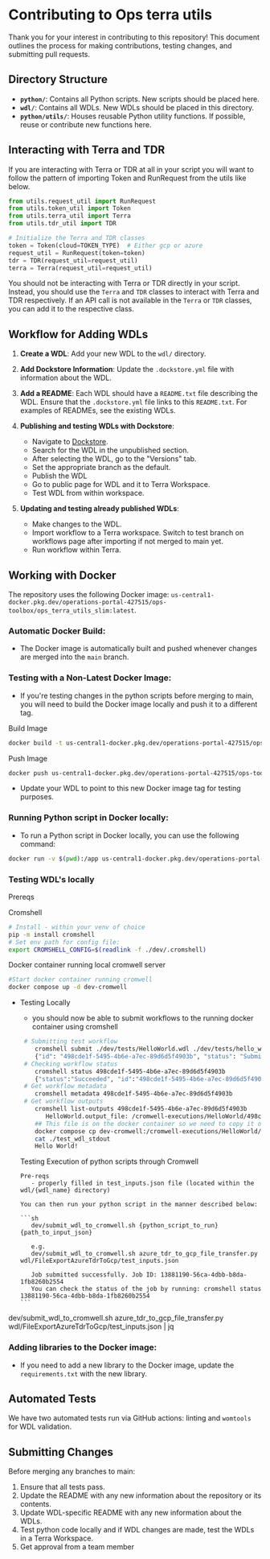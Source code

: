 # Contributing to Ops terra utils

Thank you for your interest in contributing to this repository! This document outlines the process for making contributions, testing changes, and submitting pull requests.

## Directory Structure

- **`python/`**: Contains all Python scripts. New scripts should be placed here.
- **`wdl/`**: Contains all WDLs. New WDLs should be placed in this directory.
- **`python/utils/`**: Houses reusable Python utility functions. If possible, reuse or contribute new functions here.

## Interacting with Terra and TDR
If you are interacting with Terra or TDR at all in your script you will want to follow the pattern of importing Token and RunRequest from the utils like below.

```python
from utils.request_util import RunRequest
from utils.token_util import Token
from utils.terra_util import Terra
from utils.tdr_util import TDR

# Initialize the Terra and TDR classes
token = Token(cloud=TOKEN_TYPE)  # Either gcp or azure
request_util = RunRequest(token=token)
tdr = TDR(request_util=request_util)
terra = Terra(request_util=request_util)
```
You should not be interacting with Terra or TDR directly in your script. Instead, you should use the `Terra` and `TDR` classes to interact with Terra and TDR respectively. If an API call is not available in the `Terra` or `TDR` classes, you can add it to the respective class.


## Workflow for Adding WDLs

1. **Create a WDL**: Add your new WDL to the `wdl/` directory.

2. **Add Dockstore Information**: Update the `.dockstore.yml` file with information about the WDL.

3. **Add a README**: Each WDL should have a `README.txt` file describing the WDL. Ensure that the `.dockstore.yml` file links to this `README.txt`. For examples of READMEs, see the existing WDLs.

4. **Publishing and testing WDLs with Dockstore**:
   - Navigate to [Dockstore](https://dockstore.org/my-workflows/).
   - Search for the WDL in the unpublished section.
   - After selecting the WDL, go to the "Versions" tab.
   - Set the appropriate branch as the default.
   - Publish the WDL
   - Go to public page for WDL and it to Terra Workspace.
   - Test WDL from within workspace.

5. **Updating and testing already published WDLs**:
   - Make changes to the WDL.
   - Import workflow to a Terra workspace. Switch to test branch on workflows page after importing if not merged to main yet.
   - Run workflow within Terra.

## Working with Docker

The repository uses the following Docker image: `us-central1-docker.pkg.dev/operations-portal-427515/ops-toolbox/ops_terra_utils_slim:latest`.

### Automatic Docker Build:
- The Docker image is automatically built and pushed whenever changes are merged into the `main` branch.

### Testing with a Non-Latest Docker Image:
- If you're testing changes in the python scripts before merging to main, you will need to build the Docker image locally and push it to a different tag.

Build Image
```bash
docker build -t us-central1-docker.pkg.dev/operations-portal-427515/ops-toolbox/ops_terra_utils_slim:<tag> .
```
Push Image
```bash
docker push us-central1-docker.pkg.dev/operations-portal-427515/ops-toolbox/ops_terra_utils_slim:<tag>
```
- Update your WDL to point to this new Docker image tag for testing purposes.

### Running Python script in Docker locally:
- To run a Python script in Docker locally, you can use the following command:
```bash
docker run -v $(pwd):/app us-central1-docker.pkg.dev/operations-portal-427515/ops-toolbox/ops_terra_utils_slim:latest python /app/python/script_name.py --arg1 value --arg2 value
```

### Testing WDL's locally
 Prereqs

  Cromshell

   ```sh
   # Install - within your venv of choice
   pip -m install cromshell
   # Set env path for config file:
   export CROMSHELL_CONFIG=$(readlink -f ./dev/.cromshell)
   ```

   Docker container running local cromwell server

  ```sh
  #Start docker container running cromwell
  docker compose up -d dev-cromwell
  ```

- Testing Locally
  - you should now be able to submit workflows to the running docker container using cromshell

  ```sh
   # Submitting test workflow
      cromshell submit ./dev/tests/HelloWorld.wdl ./dev/tests/hello_world_inputs.json
      {"id": "498cde1f-5495-4b6e-a7ec-89d6d5f4903b", "status": "Submitted"}
   # Checking workflow status
      cromshell status 498cde1f-5495-4b6e-a7ec-89d6d5f4903b
      {"status":"Succeeded", "id":"498cde1f-5495-4b6e-a7ec-89d6d5f4903b"}
   # Get workflow metadata
      cromshell metadata 498cde1f-5495-4b6e-a7ec-89d6d5f4903b
   # Get workflow outputs
      cromshell list-outputs 498cde1f-5495-4b6e-a7ec-89d6d5f4903b
         HelloWorld.output_file: /cromwell-executions/HelloWorld/498cde1f-5495-4b6e-a7ec-89d6d5f4903b/call-HelloWorldTask/execution/stdout
      ## This file is on the docker container so we need to copy it over in order to access it:
      docker compose cp dev-cromwell:/cromwell-executions/HelloWorld/498cde1f-5495-4b6e-a7ec-89d6d5f4903b/call-HelloWorldTask/execution/stdout ./test_wdl_stdout
      cat ./test_wdl_stdout
      Hello World!
  ```

   Testing Execution of python scripts through Cromwell

      Pre-reqs
         - properly filled in test_inputs.json file (located within the wdl/{wdl_name} directory)

      You can then run your python script in the manner described below:

      ```sh
         dev/submit_wdl_to_cromwell.sh {python_script_to_run} {path_to_input_json}

         e.g.
         dev/submit_wdl_to_cromwell.sh azure_tdr_to_gcp_file_transfer.py wdl/FileExportAzureTdrToGcp/test_inputs.json

         Job submitted successfully. Job ID: 13881190-56ca-4dbb-b8da-1fb8260b2554
         You can check the status of the job by running: cromshell status 13881190-56ca-4dbb-b8da-1fb8260b2554
      ```

dev/submit_wdl_to_cromwell.sh azure_tdr_to_gcp_file_transfer.py wdl/FileExportAzureTdrToGcp/test_inputs.json | jq

### Adding libraries to the Docker image:
- If you need to add a new library to the Docker image, update the `requirements.txt` with the new library.

## Automated Tests

We have two automated tests run via GitHub actions: linting and `womtools` for WDL validation.

## Submitting Changes

Before merging any branches to main:
1. Ensure that all tests pass.
2. Update the README with any new information about the repository or its contents.
3. Update WDL-specific README with any new information about the WDLs.
4. Test python code locally and if WDL changes are made, test the WDLs in a Terra Workspace.
5. Get approval from a team member
